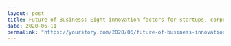 ```yaml
---
layout: post
title: Future of Business: Eight innovation factors for startups, corporates, and investors
date: 2020-06-11
permalink: "https://yourstory.com/2020/06/future-of-business-innovation-startup"
---
```

